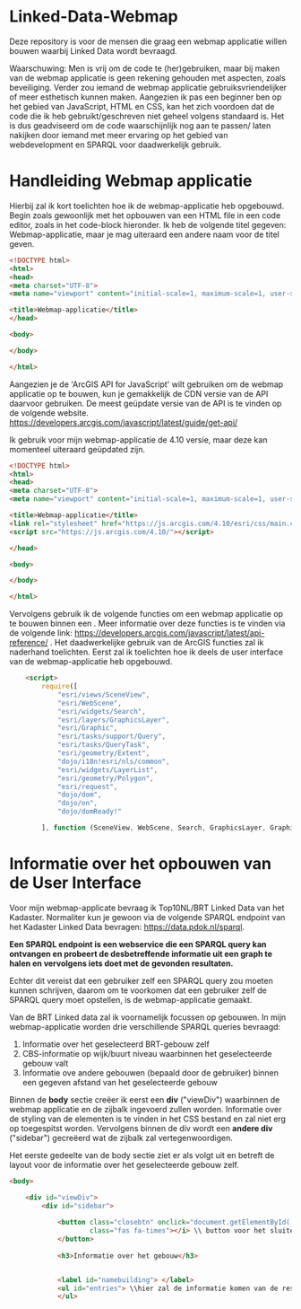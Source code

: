 # Linked-Data-Webmap

Deze repository is voor de mensen die graag een webmap applicatie willen bouwen waarbij Linked Data wordt bevraagd. 

Waarschuwing: Men is vrij om de code te (her)gebruiken, maar bij maken van de webmap applicatie is geen rekening gehouden met aspecten, zoals beveiliging. Verder zou iemand de webmap applicatie gebruiksvriendelijker of meer esthetisch kunnen maken. Aangezien ik pas een beginner ben op het gebied van JavaScript, HTML en CSS, kan het zich voordoen dat de code die ik heb gebruikt/geschreven niet geheel volgens standaard is. Het is dus geadviseerd om de code waarschijnlijk nog aan te passen/ laten nakijken door iemand
met meer ervaring op het gebied van webdevelopment en SPARQL voor daadwerkelijk gebruik.

# Handleiding Webmap applicatie

Hierbij zal ik kort toelichten hoe ik de webmap-applicatie heb opgebouwd. 
Begin zoals gewoonlijk met het opbouwen van een HTML file in een code editor, zoals in het code-block hieronder.
Ik heb de volgende titel gegeven: Webmap-applicatie, maar je mag uiteraard een andere naam voor de titel geven.


```html
<!DOCTYPE html>
<html>
<head>
<meta charset="UTF-8">
<meta name="viewport" content="initial-scale=1, maximum-scale=1, user-scalable=no">

<title>Webmap-applicatie</title>
</head>

<body>

</body>

</html>
``` 

Aangezien je de 'ArcGIS API for JavaScript' wilt gebruiken om de webmap applicatie op te bouwen, kun je gemakkelijk de CDN versie van de API daarvoor gebruiken. De meest geüpdate versie van de API is te vinden op de volgende website. https://developers.arcgis.com/javascript/latest/guide/get-api/

Ik gebruik voor mijn webmap-applicatie de 4.10 versie, maar deze kan momenteel uiteraard geüpdated zijn.



```html
<!DOCTYPE html>
<html>
<head>
<meta charset="UTF-8">
<meta name="viewport" content="initial-scale=1, maximum-scale=1, user-scalable=no">

<title>Webmap-applicatie</title>
<link rel="stylesheet" href="https://js.arcgis.com/4.10/esri/css/main.css">
<script src="https://js.arcgis.com/4.10/"></script>

</head>

<body>

</body>

</html>
``` 

Vervolgens gebruik ik de volgende functies om een webmap applicatie op te bouwen binnen een **<script> </script>**. Meer informatie over deze functies is te vinden via de volgende link: https://developers.arcgis.com/javascript/latest/api-reference/ . Het daadwerkelijke gebruik van de ArcGIS functies zal ik naderhand toelichten. Eerst zal ik toelichten hoe ik deels de user interface van de webmap-applicatie heb opgebouwd.

```html
    <script>
        require([
            "esri/views/SceneView",
            "esri/WebScene",
            "esri/widgets/Search",
            "esri/layers/GraphicsLayer",
            "esri/Graphic",
            "esri/tasks/support/Query",
            "esri/tasks/QueryTask",
            "esri/geometry/Extent",
            "dojo/i18n!esri/nls/common",
            "esri/widgets/LayerList",
            "esri/geometry/Polygon",
            "esri/request",
            "dojo/dom",
            "dojo/on",
            "dojo/domReady!"

        ], function (SceneView, WebScene, Search, GraphicsLayer, Graphic, Query, QueryTask, Extent, i18n, LayerList, Polygon, esriRequest, dom, on, domReady) {
```

# Informatie over het opbouwen van de User Interface

Voor mijn webmap-applicate bevraag ik Top10NL/BRT Linked Data van het Kadaster. Normaliter kun je gewoon via de volgende SPARQL endpoint van het Kadaster Linked Data bevragen: https://data.pdok.nl/sparql.

**Een SPARQL endpoint is een webservice die een SPARQL query kan ontvangen en probeert de desbetreffende informatie uit een graph te halen en vervolgens iets doet met de gevonden resultaten.** 

Echter dit vereist dat een gebruiker zelf een SPARQL query zou moeten kunnen schrijven, daarom om te voorkomen dat een gebruiker zelf de SPARQL query moet opstellen, is de webmap-applicatie gemaakt.

Van de BRT Linked data zal ik voornamelijk focussen op gebouwen. 
In mijn webmap-applicatie worden drie verschillende SPARQL queries bevraagd:

  1. Informatie over het geselecteerd BRT-gebouw zelf
  2. CBS-informatie op wijk/buurt niveau waarbinnen het geselecteerde gebouw valt
  3. Informatie ove andere gebouwen (bepaald door de gebruiker) binnen een gegeven afstand van het geselecteerde gebouw
  

Binnen de **body** sectie creëer ik eerst een **div** ("viewDiv") waarbinnen de webmap applicatie en de zijbalk ingevoerd zullen worden. Informatie over de styling van de elementen is te vinden in het CSS bestand en zal niet erg op toegespitst worden.
Vervolgens binnen de div wordt een **andere div** ("sidebar") gecreëerd wat de zijbalk zal vertegenwoordigen.

Het eerste gedeelte van de body sectie ziet er als volgt uit en betreft de layout voor de informatie over het geselecteerde gebouw zelf.

```html
<body>

    <div id="viewDiv"> 
        <div id="sidebar">
        
            <button class="closebtn" onclick="document.getElementById('sidebar').style.display='none'"><i
                    class="fas fa-times"></i> \\ button voor het sluiten van de zijbalk
            </button>
            
            <h3>Informatie over het gebouw</h3>


            <label id="namebuilding"> </label>
            <ul id="entries"> \\hier zal de informatie komen van de resultaten van de SPARQL query
            </ul>
```





